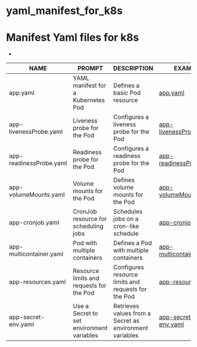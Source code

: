 # yaml_manifest_for_k8s

# Manifest Yaml files for k8s
-
| NAME | PROMPT | DESCRIPTION | EXAMPLE |
| --- | --- | --- | --- |
| app.yaml	 | YAML manifest for a Kubernetes Pod	 | Defines a basic Pod resource	 | [app.yaml](https://github.com/FlameFlashy/yaml_manifest_for_k8s/blob/main/yaml/app.yaml) |
| app-livenessProbe.yaml	 | Liveness probe for the Pod	 | Configures a liveness probe for the Pod	 | [app-livenessProbe.yaml](https://github.com/FlameFlashy/yaml_manifest_for_k8s/blob/main/yaml/app-livenessProbe.yaml) |
| app-readinessProbe.yaml	 | Readiness probe for the Pod	 | Configures a readiness probe for the Pod	 | [app-readinessProbe.yaml](https://github.com/FlameFlashy/yaml_manifest_for_k8s/blob/main/yaml/app-readinessProbe.yaml) |
| app-volumeMounts.yaml	 | Volume mounts for the Pod	 | Defines volume mounts for the Pod	 | [app-volumeMounts.yaml](https://github.com/FlameFlashy/yaml_manifest_for_k8s/blob/main/yaml/app-volumeMounts.yaml) |
| app-cronjob.yaml	 | CronJob resource for scheduling jobs	 | Schedules jobs on a cron-like schedule	 | [app-cronjob.yaml](https://github.com/FlameFlashy/yaml_manifest_for_k8s/blob/main/yaml/app-cronjob.yaml) |
| app-multicontainer.yaml	 | Pod with multiple containers	 | Defines a Pod with multiple containers	 | [app-multicontainer.yaml](https://github.com/FlameFlashy/yaml_manifest_for_k8s/blob/main/yaml/app-multicontainer.yaml) |
| app-resources.yaml	 | Resource limits and requests for the Pod	 | Configures resource limits and requests for the Pod	 | [app-resources.yaml](https://github.com/FlameFlashy/yaml_manifest_for_k8s/blob/main/yaml/app-resources.yaml) |
| app-secret-env.yaml	 | Use a Secret to set environment variables	 | Retrieves values from a Secret as environment variables	 | [app-secret-env.yaml](https://github.com/FlameFlashy/yaml_manifest_for_k8s/blob/main/yaml/app-secret-env.yaml) |